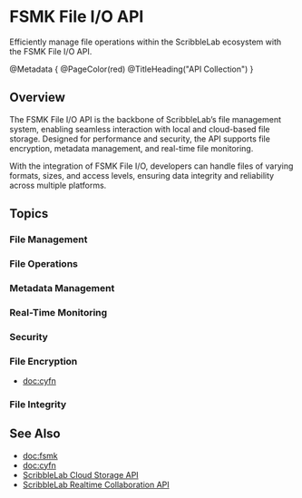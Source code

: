 # FSMK File I/O API

Efficiently manage file operations within the ScribbleLab ecosystem with the FSMK File I/O API.

@Metadata {
    @PageColor(red)
    @TitleHeading("API Collection")
}

## Overview

The FSMK File I/O API is the backbone of ScribbleLab’s file management system, enabling seamless interaction with local and cloud-based file storage. Designed for performance and security, the API supports file encryption, metadata management, and real-time file monitoring.

With the integration of FSMK File I/O, developers can handle files of varying formats, sizes, and access levels, ensuring data integrity and reliability across multiple platforms.

## Topics

### File Management

### File Operations

### Metadata Management

### Real-Time Monitoring

### Security

### File Encryption

- <doc:cyfn>

### File Integrity

## See Also

- <doc:fsmk>
- <doc:cyfn>
- [ScribbleLab Cloud Storage API](https://github.com/ScribbleLabApp/ScribbleLab)
- [ScribbleLab Realtime Collaboration API](https://github.com/ScribbleLabApp/ScribbleLab)
